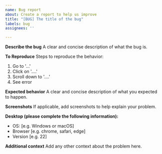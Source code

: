 ```yaml
---
name: Bug report
about: Create a report to help us improve
title: "[BUG] The title of the bug"
labels: bug
assignees: ''

---
```


**Describe the bug**
A clear and concise description of what the bug is.

**To Reproduce**
Steps to reproduce the behavior:
1. Go to '...'
2. Click on '....'
3. Scroll down to '....'
4. See error

**Expected behavior**
A clear and concise description of what you expected to happen.

**Screenshots**
If applicable, add screenshots to help explain your problem.

**Desktop (please complete the following information):**
 - OS: [e.g. Windows or macOS]
 - Browser [e.g. chrome, safari, edge]
 - Version [e.g. 22]

**Additional context**
Add any other context about the problem here.
